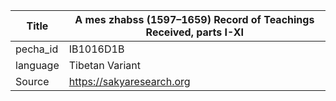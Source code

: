 |Title | A mes zhabss (1597–1659) Record of Teachings Received, parts I-XI 
| --- | --- 
|pecha_id | IB1016D1B
|language | Tibetan Variant
|Source | https://sakyaresearch.org